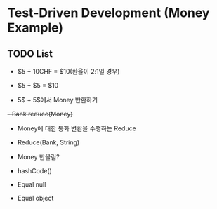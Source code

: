 # Test-Driven Development (Money Example)

## TODO List



- $5 + 10CHF = $10(환율이 2:1일 경우)

- $5 + $5 = $10

- 5$ + 5$에서 Money 반환하기

~~- Bank.reduce(Money)~~

- Money에 대한 통화 변환을 수행하는 Reduce

- Reduce(Bank, String)


- Money 반올림?

- hashCode()

- Equal null

- Equal object
